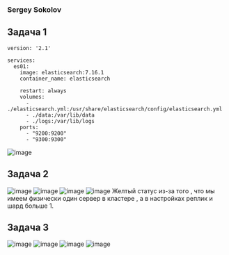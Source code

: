 ### Sergey Sokolov
## Задача 1
```
version: '2.1'

services:
  es01:
    image: elasticsearch:7.16.1
    container_name: elasticsearch
    
    restart: always
    volumes:
      - ./elasticsearch.yml:/usr/share/elasticsearch/config/elasticsearch.yml
      - ./data:/var/lib/data
      - ./logs:/var/lib/logs
    ports:
      - "9200:9200"
      - "9300:9300"
  ```
![image](https://user-images.githubusercontent.com/93119897/174083937-d9edb01a-d7a2-4eb9-a3a7-3e742f041022.png)

 ## Задача 2
 
  ![image](https://user-images.githubusercontent.com/93119897/174084155-06efd9ed-4325-467d-a1e1-c25eddf74413.png)
  ![image](https://user-images.githubusercontent.com/93119897/174084285-477517e2-b00a-40f4-901a-1775cd98fe5a.png)
  ![image](https://user-images.githubusercontent.com/93119897/174084473-076c7e3f-faed-42bd-bca4-1c4453915288.png)
  ![image](https://user-images.githubusercontent.com/93119897/174084551-6dfe2951-a25f-4106-894b-225af54925db.png)
 Желтый статус  из-за того , что мы имеем физически один сервер в кластере , а в настройках реплик и шард больше 1.
 ## Задача 3
![image](https://user-images.githubusercontent.com/93119897/174120278-52939aff-a266-46c7-ab74-3b3d153efb61.png)
![image](https://user-images.githubusercontent.com/93119897/174120334-ac83a9f7-a241-4301-a58b-e3e5754dac3c.png)
![image](https://user-images.githubusercontent.com/93119897/174120380-d7be9112-28c0-4e95-aa2c-7abfa2207746.png)
![image](https://user-images.githubusercontent.com/93119897/174120465-1925678a-bcca-47a8-91bc-d42a5dfbb311.png)




